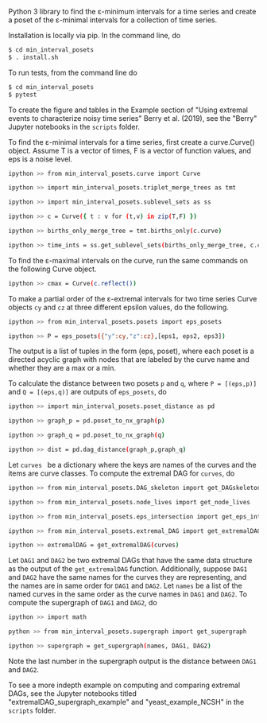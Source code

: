 Python 3 library to find the ɛ-minimum intervals for a time series and create a poset of the ɛ-minimal intervals for a collection of time series.

Installation is locally via pip. In the command line, do
```bash
$ cd min_interval_posets
$ . install.sh

```

To run tests, from the command line do

```bash
$ cd min_interval_posets  
$ pytest 

``` 

To create the figure and tables in the Example section of "Using extremal events to characterize noisy time series" Berry et al. (2019), see the "Berry" Jupyter notebooks in the `scripts` folder.

To find the ɛ-minimal intervals for a time series, first create a curve.Curve() object. Assume T is a vector of times, F is a vector of function values, and eps is a noise level.

```bash
ipython >> from min_interval_posets.curve import Curve

ipython >> import min_interval_posets.triplet_merge_trees as tmt

ipython >> import min_interval_posets.sublevel_sets as ss

ipython >> c = Curve({ t : v for (t,v) in zip(T,F) })

ipython >> births_only_merge_tree = tmt.births_only(c.curve)

ipython >> time_ints = ss.get_sublevel_sets(births_only_merge_tree, c.curve, eps)

```

To find the ɛ-maximal intervals on the curve, run the same commands on the following Curve object.

```bash
ipython >> cmax = Curve(c.reflect())

```

To make a partial order of the ɛ-extremal intervals for two time series Curve objects `cy` and `cz` at three different epsilon values, do the following. 

```bash
ipython >> from min_interval_posets.posets import eps_posets

ipython >> P = eps_posets({"y":cy,"z":cz},[eps1, eps2, eps3])

```

The output is a list of tuples in the form (eps, poset), where each poset is a directed acyclic graph with nodes that are labeled by the curve name and whether they are a max or a min.

To calculate the distance between two posets `p` and `q`, where `P = [(eps,p)]` and `Q = [(eps,q)]` are outputs of `eps_posets`, do
```bash
ipython >> import min_interval_posets.poset_distance as pd

ipython >> graph_p = pd.poset_to_nx_graph(p)

ipython >> graph_q = pd.poset_to_nx_graph(q)

ipython >> dist = pd.dag_distance(graph_p,graph_q)

```
Let `curves ` be a dictionary where the keys are names of the curves and the items are curve classes. To compute the extremal DAG for `curves`, do
```bash 
ipython >> from min_interval_posets.DAG_skeleton import get_DAGskeleton

ipython >> from min_interval_posets.node_lives import get_node_lives

ipython >> from min_interval_posets.eps_intersection import get_eps_intersection

ipython >> from min_interval_posets.extremal_DAG import get_extremalDAG

ipython >> extremalDAG = get_extremalDAG(curves)

```
Let `DAG1` and `DAG2` be two extremal DAGs that have the same data structure as the output of the `get_extremalDAG` function. Additionally, suppose `DAG1` and `DAG2` have the same 
names for the curves they are representing, and the names are in same order for `DAG1` and `DAG2`.
Let `names` be a list of the named curves in the same order as the curve names in `DAG1` and `DAG2`. To compute the supergraph of `DAG1` and `DAG2`, do
```bash
ipython >> import math

python >> from min_interval_posets.supergraph import get_supergraph

ipython >> supergraph = get_supergraph(names, DAG1, DAG2)
```
Note the last number in the supergraph output is the distance between `DAG1` and `DAG2`.

To see a more indepth example on computing and comparing extremal DAGs, see the Jupyter notebooks titled "extremalDAG_supergraph_example" and "yeast_example_NCSH" in the `scripts` folder. 
